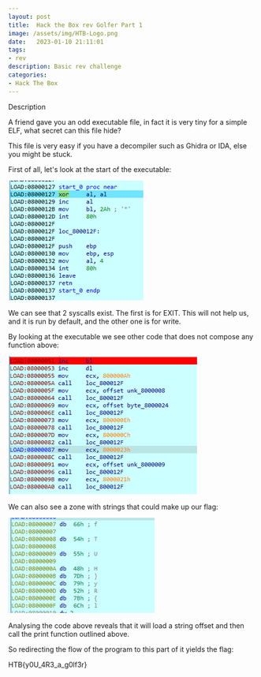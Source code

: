 ```yaml
---
layout: post
title:  Hack the Box rev Golfer Part 1
image: /assets/img/HTB-Logo.png
date:   2023-01-10 21:11:01
tags:
- rev
description: Basic rev challenge
categories:
- Hack The Box
---
```


Description

A friend gave you an odd executable file, in fact it is very tiny for a simple ELF, what secret can this file hide?



This file is very easy if you have a decompiler such as Ghidra or IDA, else you might be stuck.

First of all, let's look at the start of the executable:

![](/assets/img/2023-01-10-22-18-44.png)

We can see that 2 syscalls exist. The first is for EXIT. This will not help us, and it is run by default, and the other one is for write.

By looking at the executable we see other code that does not compose any function above:

![](/assets/img/2023-01-10-22-21-35.png)

We can also see a zone with strings that could make up our flag:

![](/assets/img/2023-01-10-22-20-45.png)

Analysing the code above reveals that it will load a string offset and then call the print function outlined above.

So redirecting the flow of the program to this part of it yields the flag:

HTB{y0U_4R3_a_g0lf3r}